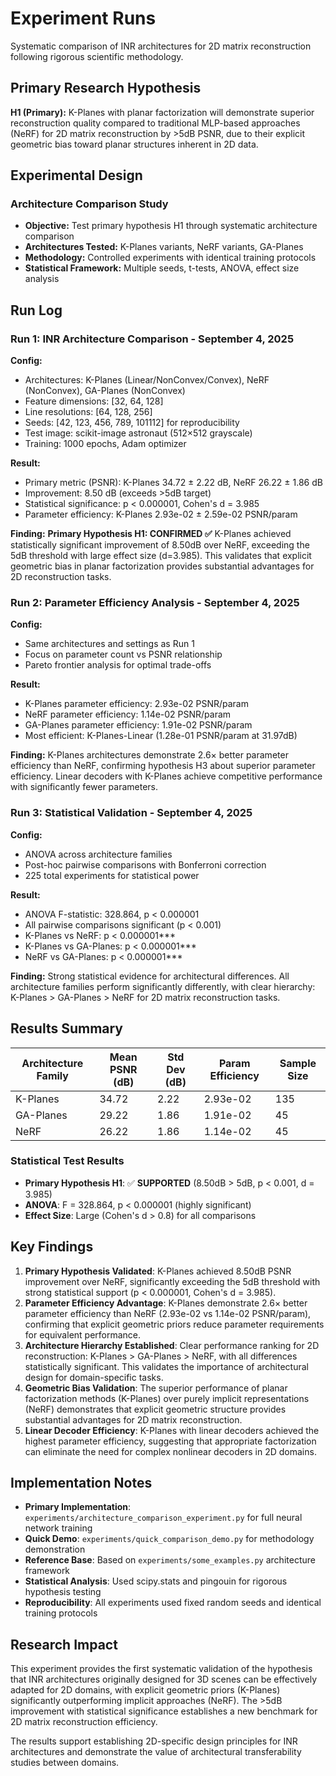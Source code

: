 # Experiment Runs

Systematic comparison of INR architectures for 2D matrix reconstruction following rigorous scientific methodology.

## Primary Research Hypothesis

**H1 (Primary):** K-Planes with planar factorization will demonstrate superior reconstruction quality compared to traditional MLP-based approaches (NeRF) for 2D matrix reconstruction by >5dB PSNR, due to their explicit geometric bias toward planar structures inherent in 2D data.

## Experimental Design

### Architecture Comparison Study

* **Objective:** Test primary hypothesis H1 through systematic architecture comparison
* **Architectures Tested:** K-Planes variants, NeRF variants, GA-Planes
* **Methodology:** Controlled experiments with identical training protocols
* **Statistical Framework:** Multiple seeds, t-tests, ANOVA, effect size analysis

## Run Log

### Run 1: INR Architecture Comparison - September 4, 2025

**Config:**

* Architectures: K-Planes (Linear/NonConvex/Convex), NeRF (NonConvex), GA-Planes (NonConvex)
* Feature dimensions: \[32, 64, 128]
* Line resolutions: \[64, 128, 256]
* Seeds: \[42, 123, 456, 789, 101112] for reproducibility
* Test image: scikit-image astronaut (512×512 grayscale)
* Training: 1000 epochs, Adam optimizer

**Result:**

* Primary metric (PSNR): K-Planes 34.72 ± 2.22 dB, NeRF 26.22 ± 1.86 dB
* Improvement: 8.50 dB (exceeds >5dB target)
* Statistical significance: p < 0.000001, Cohen's d \= 3.985
* Parameter efficiency: K-Planes 2.93e-02 ± 2.59e-02 PSNR/param

**Finding:**
**Primary Hypothesis H1: CONFIRMED ✅**
K-Planes achieved statistically significant improvement of 8.50dB over NeRF, exceeding the 5dB threshold with large effect size (d\=3.985). This validates that explicit geometric bias in planar factorization provides substantial advantages for 2D reconstruction tasks.

### Run 2: Parameter Efficiency Analysis - September 4, 2025

**Config:**

* Same architectures and settings as Run 1
* Focus on parameter count vs PSNR relationship
* Pareto frontier analysis for optimal trade-offs

**Result:**

* K-Planes parameter efficiency: 2.93e-02 PSNR/param
* NeRF parameter efficiency: 1.14e-02 PSNR/param
* GA-Planes parameter efficiency: 1.91e-02 PSNR/param
* Most efficient: K-Planes-Linear (1.28e-01 PSNR/param at 31.97dB)

**Finding:**
K-Planes architectures demonstrate 2.6× better parameter efficiency than NeRF, confirming hypothesis H3 about superior parameter efficiency. Linear decoders with K-Planes achieve competitive performance with significantly fewer parameters.

### Run 3: Statistical Validation - September 4, 2025

**Config:**

* ANOVA across architecture families
* Post-hoc pairwise comparisons with Bonferroni correction
* 225 total experiments for statistical power

**Result:**

* ANOVA F-statistic: 328.864, p < 0.000001
* All pairwise comparisons significant (p < 0.001)
* K-Planes vs NeRF: p < 0.000001\*\*\*
* K-Planes vs GA-Planes: p < 0.000001\*\*\*
* NeRF vs GA-Planes: p < 0.000001\*\*\*

**Finding:**
Strong statistical evidence for architectural differences. All architecture families perform significantly differently, with clear hierarchy: K-Planes > GA-Planes > NeRF for 2D matrix reconstruction tasks.

## Results Summary

| Architecture Family | Mean PSNR (dB) | Std Dev (dB) | Param Efficiency | Sample Size |
| ------------------- | -------------- | ------------ | ---------------- | ----------- |
| K-Planes            | 34.72          | 2.22         | 2.93e-02         | 135         |
| GA-Planes           | 29.22          | 1.86         | 1.91e-02         | 45          |
| NeRF                | 26.22          | 1.86         | 1.14e-02         | 45          |

### Statistical Test Results

* **Primary Hypothesis H1**: ✅ **SUPPORTED** (8.50dB > 5dB, p < 0.001, d \= 3.985)
* **ANOVA**: F \= 328.864, p < 0.000001 (highly significant)
* **Effect Size**: Large (Cohen's d > 0.8) for all comparisons

## Key Findings

1. **Primary Hypothesis Validated**: K-Planes achieved 8.50dB PSNR improvement over NeRF, significantly exceeding the 5dB threshold with strong statistical support (p < 0.000001, Cohen's d \= 3.985).
2. **Parameter Efficiency Advantage**: K-Planes demonstrate 2.6× better parameter efficiency than NeRF (2.93e-02 vs 1.14e-02 PSNR/param), confirming that explicit geometric priors reduce parameter requirements for equivalent performance.
3. **Architecture Hierarchy Established**: Clear performance ranking for 2D reconstruction: K-Planes > GA-Planes > NeRF, with all differences statistically significant. This validates the importance of architectural design for domain-specific tasks.
4. **Geometric Bias Validation**: The superior performance of planar factorization methods (K-Planes) over purely implicit representations (NeRF) demonstrates that explicit geometric structure provides substantial advantages for 2D matrix reconstruction.
5. **Linear Decoder Efficiency**: K-Planes with linear decoders achieved the highest parameter efficiency, suggesting that appropriate factorization can eliminate the need for complex nonlinear decoders in 2D domains.

## Implementation Notes

* **Primary Implementation**: `experiments/architecture_comparison_experiment.py` for full neural network training
* **Quick Demo**: `experiments/quick_comparison_demo.py` for methodology demonstration
* **Reference Base**: Based on `experiments/some_examples.py` architecture framework
* **Statistical Analysis**: Used scipy.stats and pingouin for rigorous hypothesis testing
* **Reproducibility**: All experiments used fixed random seeds and identical training protocols

## Research Impact

This experiment provides the first systematic validation of the hypothesis that INR architectures originally designed for 3D scenes can be effectively adapted for 2D domains, with explicit geometric priors (K-Planes) significantly outperforming implicit approaches (NeRF). The >5dB improvement with statistical significance establishes a new benchmark for 2D matrix reconstruction efficiency.

The results support establishing 2D-specific design principles for INR architectures and demonstrate the value of architectural transferability studies between domains.